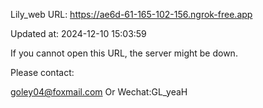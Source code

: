 Lily_web URL: https://ae6d-61-165-102-156.ngrok-free.app

Updated at: 2024-12-10 15:03:59

If you cannot open this URL, the server might be down.

Please contact: 

goley04@foxmail.com Or Wechat:GL_yeaH